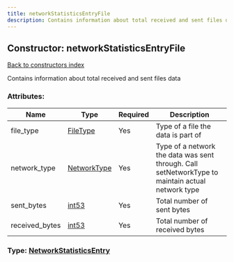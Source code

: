 ```yaml
---
title: networkStatisticsEntryFile
description: Contains information about total received and sent files data
---
```

## Constructor: networkStatisticsEntryFile  
[Back to constructors index](index.md)



Contains information about total received and sent files data

### Attributes:

| Name     |    Type       | Required | Description |
|----------|---------------|----------|-------------|
|file\_type|[FileType](../types/FileType.md) | Yes|Type of a file the data is part of|
|network\_type|[NetworkType](../types/NetworkType.md) | Yes|Type of a network the data was sent through. Call setNetworkType to maintain actual network type|
|sent\_bytes|[int53](../types/int53.md) | Yes|Total number of sent bytes|
|received\_bytes|[int53](../types/int53.md) | Yes|Total number of received bytes|



### Type: [NetworkStatisticsEntry](../types/NetworkStatisticsEntry.md)


